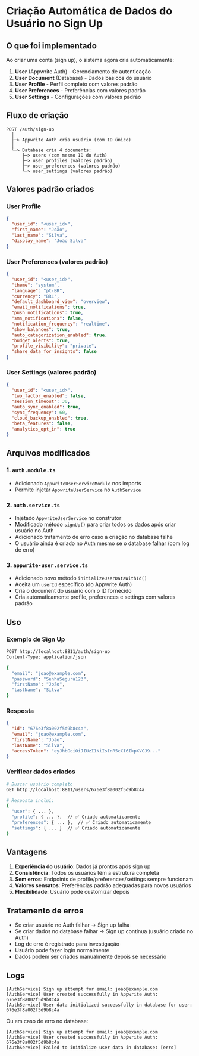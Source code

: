 # Criação Automática de Dados do Usuário no Sign Up

## O que foi implementado

Ao criar uma conta (sign up), o sistema agora cria automaticamente:

1. **User** (Appwrite Auth) - Gerenciamento de autenticação
2. **User Document** (Database) - Dados básicos do usuário
3. **User Profile** - Perfil completo com valores padrão
4. **User Preferences** - Preferências com valores padrão
5. **User Settings** - Configurações com valores padrão

## Fluxo de criação

```
POST /auth/sign-up
  │
  ├─> Appwrite Auth cria usuário (com ID único)
  │
  └─> Database cria 4 documents:
      ├─> users (com mesmo ID do Auth)
      ├─> user_profiles (valores padrão)
      ├─> user_preferences (valores padrão)
      └─> user_settings (valores padrão)
```

## Valores padrão criados

### User Profile

```json
{
  "user_id": "<user_id>",
  "first_name": "João",
  "last_name": "Silva",
  "display_name": "João Silva"
}
```

### User Preferences (valores padrão)

```json
{
  "user_id": "<user_id>",
  "theme": "system",
  "language": "pt-BR",
  "currency": "BRL",
  "default_dashboard_view": "overview",
  "email_notifications": true,
  "push_notifications": true,
  "sms_notifications": false,
  "notification_frequency": "realtime",
  "show_balances": true,
  "auto_categorization_enabled": true,
  "budget_alerts": true,
  "profile_visibility": "private",
  "share_data_for_insights": false
}
```

### User Settings (valores padrão)

```json
{
  "user_id": "<user_id>",
  "two_factor_enabled": false,
  "session_timeout": 30,
  "auto_sync_enabled": true,
  "sync_frequency": 60,
  "cloud_backup_enabled": true,
  "beta_features": false,
  "analytics_opt_in": true
}
```

## Arquivos modificados

### 1. `auth.module.ts`

- Adicionado `AppwriteUserServiceModule` nos imports
- Permite injetar `AppwriteUserService` no `AuthService`

### 2. `auth.service.ts`

- Injetado `AppwriteUserService` no construtor
- Modificado método `signUp()` para criar todos os dados após criar usuário no Auth
- Adicionado tratamento de erro caso a criação no database falhe
- O usuário ainda é criado no Auth mesmo se o database falhar (com log de erro)

### 3. `appwrite-user.service.ts`

- Adicionado novo método `initializeUserDataWithId()`
- Aceita um `userId` específico (do Appwrite Auth)
- Cria o document do usuário com o ID fornecido
- Cria automaticamente profile, preferences e settings com valores padrão

## Uso

### Exemplo de Sign Up

```bash
POST http://localhost:8811/auth/sign-up
Content-Type: application/json

{
  "email": "joao@example.com",
  "password": "SenhaSegura123",
  "firstName": "João",
  "lastName": "Silva"
}
```

### Resposta

```json
{
  "id": "676e3f8a002f5d9b8c4a",
  "email": "joao@example.com",
  "firstName": "João",
  "lastName": "Silva",
  "accessToken": "eyJhbGciOiJIUzI1NiIsInR5cCI6IkpXVCJ9..."
}
```

### Verificar dados criados

```bash
# Buscar usuário completo
GET http://localhost:8811/users/676e3f8a002f5d9b8c4a

# Resposta inclui:
{
  "user": { ... },
  "profile": { ... },  // ✅ Criado automaticamente
  "preferences": { ... },  // ✅ Criado automaticamente
  "settings": { ... }  // ✅ Criado automaticamente
}
```

## Vantagens

1. **Experiência do usuário**: Dados já prontos após sign up
2. **Consistência**: Todos os usuários têm a estrutura completa
3. **Sem erros**: Endpoints de profile/preferences/settings sempre funcionam
4. **Valores sensatos**: Preferências padrão adequadas para novos usuários
5. **Flexibilidade**: Usuário pode customizar depois

## Tratamento de erros

- Se criar usuário no Auth falhar → Sign up falha
- Se criar dados no database falhar → Sign up continua (usuário criado no Auth)
- Log de erro é registrado para investigação
- Usuário pode fazer login normalmente
- Dados podem ser criados manualmente depois se necessário

## Logs

```
[AuthService] Sign up attempt for email: joao@example.com
[AuthService] User created successfully in Appwrite Auth: 676e3f8a002f5d9b8c4a
[AuthService] User data initialized successfully in database for user: 676e3f8a002f5d9b8c4a
```

Ou em caso de erro no database:

```
[AuthService] Sign up attempt for email: joao@example.com
[AuthService] User created successfully in Appwrite Auth: 676e3f8a002f5d9b8c4a
[AuthService] Failed to initialize user data in database: [erro]
```
